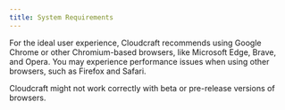 ```yaml
---
title: System Requirements
---
```


For the ideal user experience, Cloudcraft recommends using Google Chrome or other Chromium-based browsers, like Microsoft Edge, Brave, and Opera. You may experience performance issues when using other browsers, such as Firefox and Safari.

<div class="alert alert-warning">Cloudcraft might not work correctly with beta or pre-release versions of browsers.</div>
